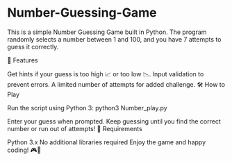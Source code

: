 # Number-Guessing-Game

This is a simple Number Guessing Game built in Python. The program randomly selects a number between 1 and 100, and you have 7 attempts to guess it correctly.

🚀 Features

Get hints if your guess is too high 📈 or too low 📉.
Input validation to prevent errors.
A limited number of attempts for added challenge.
🛠️ How to Play

Run the script using Python 3:
python3 Number_play.py


Enter your guess when prompted.
Keep guessing until you find the correct number or run out of attempts!
📌 Requirements

Python 3.x
No additional libraries required
Enjoy the game and happy coding! 🎮🐍

